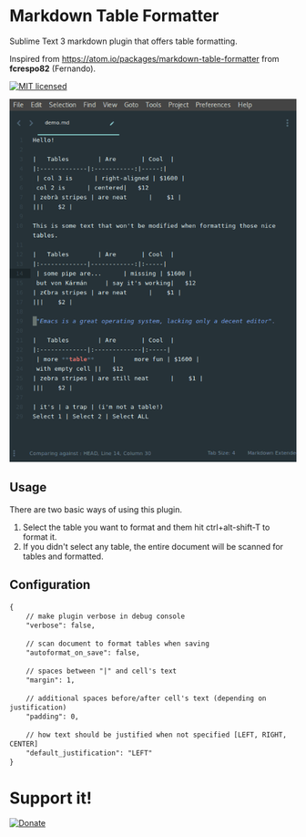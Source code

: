 # Markdown Table Formatter

Sublime Text 3 markdown plugin that offers table formatting.

Inspired from https://atom.io/packages/markdown-table-formatter from **fcrespo82** (Fernando).

[![MIT licensed][img-mit]](./LICENSE)

![Example](mtf_show_off_small.gif)


## Usage

There are two basic ways of using this plugin.  
  
1. Select the table you want to format and them hit ctrl+alt-shift-T to format it.  
2. If you didn't select any table, the entire document will be scanned for tables and formatted.  

## Configuration

```
{
	// make plugin verbose in debug console
	"verbose": false,

	// scan document to format tables when saving
	"autoformat_on_save": false,

	// spaces between "|" and cell's text
	"margin": 1,

	// additional spaces before/after cell's text (depending on justification)
	"padding": 0,

	// how text should be justified when not specified [LEFT, RIGHT, CENTER]
	"default_justification": "LEFT"
}
```

# Support it!
[![Donate][img-paypal]][donate-paypal]


[donate-paypal]: https://www.paypal.com/cgi-bin/webscr?cmd=_s-xclick&hosted_button_id=WAQUTBM9K8246

[img-mit]: https://img.shields.io/badge/license-MIT-blue.svg
[img-paypal]: https://img.shields.io/badge/Donate-PayPal-blue.svg

